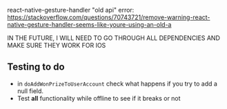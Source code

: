 react-native-gesture-handler "old api" error: https://stackoverflow.com/questions/70743721/remove-warning-react-native-gesture-handler-seems-like-youre-using-an-old-a



IN THE FUTURE, I WILL NEED TO GO THROUGH ALL DEPENDENCIES AND MAKE SURE THEY WORK FOR IOS

## Testing to do 

- in `doAddWonPrizeToUserAccount` check what happens if you try to add a null field.
- Test <b>all</b> functionality while offline to see if it breaks or not